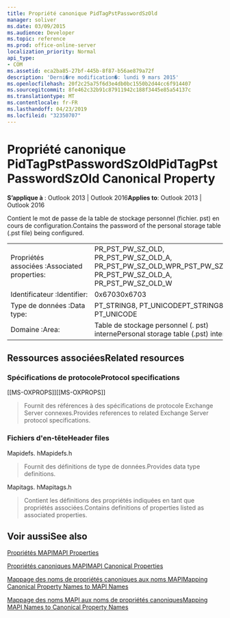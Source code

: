 ```yaml
---
title: Propriété canonique PidTagPstPasswordSzOld
manager: soliver
ms.date: 03/09/2015
ms.audience: Developer
ms.topic: reference
ms.prod: office-online-server
localization_priority: Normal
api_type:
- COM
ms.assetid: eca2ba85-27bf-445b-8f87-b56ae879a72f
description: 'Derni�re modification�: lundi 9 mars 2015'
ms.openlocfilehash: 20f2c25a75f6d3e4db0bc1550b2d44cc6f914407
ms.sourcegitcommit: 8fe462c32b91c87911942c188f3445e85a54137c
ms.translationtype: MT
ms.contentlocale: fr-FR
ms.lasthandoff: 04/23/2019
ms.locfileid: "32350707"
---
```

# <a name="pidtagpstpasswordszold-canonical-property"></a><span data-ttu-id="cc5b7-103">Propriété canonique PidTagPstPasswordSzOld</span><span class="sxs-lookup"><span data-stu-id="cc5b7-103">PidTagPstPasswordSzOld Canonical Property</span></span>

  
  
<span data-ttu-id="cc5b7-104">**S’applique à** : Outlook 2013 | Outlook 2016</span><span class="sxs-lookup"><span data-stu-id="cc5b7-104">**Applies to**: Outlook 2013 | Outlook 2016</span></span> 
  
<span data-ttu-id="cc5b7-105">Contient le mot de passe de la table de stockage personnel (fichier. pst) en cours de configuration.</span><span class="sxs-lookup"><span data-stu-id="cc5b7-105">Contains the password of the personal storage table (.pst file) being configured.</span></span>
  
|||
|:-----|:-----|
|<span data-ttu-id="cc5b7-106">Propriétés associées :</span><span class="sxs-lookup"><span data-stu-id="cc5b7-106">Associated properties:</span></span>  <br/> |<span data-ttu-id="cc5b7-107">PR_PST_PW_SZ_OLD, PR_PST_PW_SZ_OLD_A, PR_PST_PW_SZ_OLD_W</span><span class="sxs-lookup"><span data-stu-id="cc5b7-107">PR_PST_PW_SZ_OLD, PR_PST_PW_SZ_OLD_A, PR_PST_PW_SZ_OLD_W</span></span>  <br/> |
|<span data-ttu-id="cc5b7-108">Identificateur :</span><span class="sxs-lookup"><span data-stu-id="cc5b7-108">Identifier:</span></span>  <br/> |<span data-ttu-id="cc5b7-109">0x6703</span><span class="sxs-lookup"><span data-stu-id="cc5b7-109">0x6703</span></span>  <br/> |
|<span data-ttu-id="cc5b7-110">Type de données :</span><span class="sxs-lookup"><span data-stu-id="cc5b7-110">Data type:</span></span>  <br/> |<span data-ttu-id="cc5b7-111">PT_STRING8, PT_UNICODE</span><span class="sxs-lookup"><span data-stu-id="cc5b7-111">PT_STRING8, PT_UNICODE</span></span>  <br/> |
|<span data-ttu-id="cc5b7-112">Domaine :</span><span class="sxs-lookup"><span data-stu-id="cc5b7-112">Area:</span></span>  <br/> |<span data-ttu-id="cc5b7-113">Table de stockage personnel (. pst) interne</span><span class="sxs-lookup"><span data-stu-id="cc5b7-113">Personal storage table (.pst) internal</span></span>  <br/> |
   
## <a name="related-resources"></a><span data-ttu-id="cc5b7-114">Ressources associées</span><span class="sxs-lookup"><span data-stu-id="cc5b7-114">Related resources</span></span>

### <a name="protocol-specifications"></a><span data-ttu-id="cc5b7-115">Spécifications de protocole</span><span class="sxs-lookup"><span data-stu-id="cc5b7-115">Protocol specifications</span></span>

<span data-ttu-id="cc5b7-116">[[MS-OXPROPS]]</span><span class="sxs-lookup"><span data-stu-id="cc5b7-116">[[MS-OXPROPS]]</span></span> 
  
> <span data-ttu-id="cc5b7-117">Fournit des références à des spécifications de protocole Exchange Server connexes.</span><span class="sxs-lookup"><span data-stu-id="cc5b7-117">Provides references to related Exchange Server protocol specifications.</span></span>
    
### <a name="header-files"></a><span data-ttu-id="cc5b7-118">Fichiers d'en-tête</span><span class="sxs-lookup"><span data-stu-id="cc5b7-118">Header files</span></span>

<span data-ttu-id="cc5b7-119">Mapidefs. h</span><span class="sxs-lookup"><span data-stu-id="cc5b7-119">Mapidefs.h</span></span>
  
> <span data-ttu-id="cc5b7-120">Fournit des définitions de type de données.</span><span class="sxs-lookup"><span data-stu-id="cc5b7-120">Provides data type definitions.</span></span>
    
<span data-ttu-id="cc5b7-121">Mapitags. h</span><span class="sxs-lookup"><span data-stu-id="cc5b7-121">Mapitags.h</span></span>
  
> <span data-ttu-id="cc5b7-122">Contient les définitions des propriétés indiquées en tant que propriétés associées.</span><span class="sxs-lookup"><span data-stu-id="cc5b7-122">Contains definitions of properties listed as associated properties.</span></span>
    
## <a name="see-also"></a><span data-ttu-id="cc5b7-123">Voir aussi</span><span class="sxs-lookup"><span data-stu-id="cc5b7-123">See also</span></span>



[<span data-ttu-id="cc5b7-124">Propriétés MAPI</span><span class="sxs-lookup"><span data-stu-id="cc5b7-124">MAPI Properties</span></span>](mapi-properties.md)
  
[<span data-ttu-id="cc5b7-125">Propriétés canoniques MAPI</span><span class="sxs-lookup"><span data-stu-id="cc5b7-125">MAPI Canonical Properties</span></span>](mapi-canonical-properties.md)
  
[<span data-ttu-id="cc5b7-126">Mappage des noms de propriétés canoniques aux noms MAPI</span><span class="sxs-lookup"><span data-stu-id="cc5b7-126">Mapping Canonical Property Names to MAPI Names</span></span>](mapping-canonical-property-names-to-mapi-names.md)
  
[<span data-ttu-id="cc5b7-127">Mappage des noms MAPI aux noms de propriétés canoniques</span><span class="sxs-lookup"><span data-stu-id="cc5b7-127">Mapping MAPI Names to Canonical Property Names</span></span>](mapping-mapi-names-to-canonical-property-names.md)

